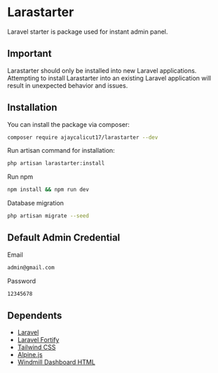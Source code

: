 # Larastarter
Laravel starter is package used for instant admin panel.

## Important
Larastarter should only be installed into new Laravel applications. Attempting to install Larastarter into an existing Laravel application will result in unexpected behavior and issues.

## Installation

You can install the package via composer:

``` bash
composer require ajaycalicut17/larastarter --dev
```

Run artisan command for installation:

``` bash
php artisan larastarter:install
```

Run npm

``` bash
npm install && npm run dev
```

Database migration

``` bash
php artisan migrate --seed
```

## Default Admin Credential

Email
``` bash
admin@gmail.com
```
Password
``` bash
12345678
```

## Dependents

 - [Laravel](https://laravel.com)
 - [Laravel Fortify](https://laravel.com/docs/9.x/fortify)
 - [Tailwind CSS](https://tailwindcss.com)
 - [Alpine.js](https://alpinejs.dev)
 - [Windmill Dashboard HTML](https://windmillui.com/dashboard-html)
